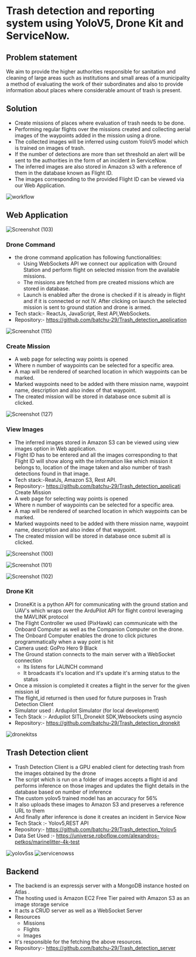# Trash detection and reporting system using YoloV5, Drone Kit and ServiceNow.

## Problem statement
We aim to provide the higher authorities responsible for sanitation and cleaning of large areas such as institutions and small areas of a municipality a method of evaluating the work of their subordinates and also to provide information about places where considerable amount of trash is present.

## Solution
*	Create missions of places where evaluation of trash needs to be done.
*	Performing regular flights over the missions created and collecting aerial images of the waypoints added in the mission using a drone.
*	The collected images will be inferred using custom YoloV5 model which is trained on images of trash.
*	If the number of detections are more than set threshold an alert will be sent to the authorities in the form of an incident in ServiceNow.
*	The inferred images are also stored in Amazon s3 with a reference of them in the database known as Flight ID.
*	The images corresponding to the provided Flight ID can be viewed via our Web Application.


![workflow ](https://user-images.githubusercontent.com/98334366/231242547-266eecc6-4fae-422b-8b7a-a9ef644ab339.png)



## Web Application

![Screenshot (103)](https://user-images.githubusercontent.com/98334366/230270095-b75152f5-23f6-4feb-adac-67a2d94b7122.png)

 
### Drone Command 
*	the drone command application has following functionalities:
    *	Using WebSockets API we connect our application  with Ground Station and perform flight on selected mission from the available missions.
    *	The missions are fetched from pre created missions which are stored in database.
    * Launch is enabled after the drone is checked if it is already in flight and if it is connected or not
IV.	After clicking on launch the selected mission is sent to ground station and drone is armed.
*	Tech stack:- ReactJs, JavaScript, Rest API,WebSockets.
*	Repository:- https://github.com/batchu-29/Trash_detection_application

![Screenshot (115)](https://user-images.githubusercontent.com/98334366/230270760-9438ff76-3765-46d6-9203-6f13ae096ffb.png)


### Create Mission
*	A web page for selecting way points is opened 
*	Where n number of waypoints can be selected for a specific area.
*	A map will be rendered of searched location in which waypoints can be marked.
*	Marked waypoints need to be added with there mission name, waypoint name, description and also index of that waypoint.
*	The created mission will be stored in database once submit all is clicked.

![Screenshot (127)](https://user-images.githubusercontent.com/98334366/230270868-33d5252b-4f48-4347-95ec-4c237c6f57a5.png)



### View Images
*	The inferred images stored in Amazon S3 can be viewed using view images option in Web application.
*	Flight ID has to be entered and all the images corresponding to that Flight ID will show along with the information like which mission it belongs to, location of the image taken and also number of trash detections found in that image.
*	Tech stack:-ReatJs, Amazon S3, Rest API.
*	Repository:-  https://github.com/batchu-29/Trash_detection_applicati 
Create Mission
*	A web page for selecting way points is opened 
*	Where n number of waypoints can be selected for a specific area.
*	A map will be rendered of searched location in which waypoints can be marked.
*	Marked waypoints need to be added with there mission name, waypoint name, description and also index of that waypoint.
*	The created mission will be stored in database once submit all is clicked.
 

 ![Screenshot (100)](https://user-images.githubusercontent.com/98334366/230270958-6e45ef78-3c52-43b7-8a2b-affe549245e6.png)


![Screenshot (101)](https://user-images.githubusercontent.com/98334366/230270963-212c4cea-6f5d-4979-9a39-87f86da0e97d.png)


![Screenshot (102)](https://user-images.githubusercontent.com/98334366/230270966-66116a06-ca71-486f-a9de-c93d7d701f8d.png)






### Drone Kit
*	DroneKit is a python API for communicating with the ground station and UAV's which wraps over the ArduPilot API for flight control leveraging the MAVLINK protocol
*	The Flight Controller we used (PixHawk) can communicate with the Onboard Computer as well as the Companion Computer on the drone.
*	The Onboard Computer enables the drone to click pictures programmatically when a way point is hit
*	Camera used: GoPro Hero 9 Black
*	The Ground station connects to the main server with a WebSocket connection
	* Its listens for LAUNCH command
	* It broadcasts it's location and it's update it's arming status to the status
*	Once a mission is completed it creates a flight in the server for the given mission id
*	The flight_id returned is then used for future purposes in Trash Detection Client
*	Simulator used : Ardupilot Simulator (for local development)
*	Tech Stack :- Ardupilot SITL,Dronekit SDK,Websockets using asyncio
*	Repository:- https://github.com/batchu-29/Trash_detection_dronekit

![dronekitss](https://user-images.githubusercontent.com/98334366/230271246-094abbec-2b39-4d30-ab1f-063623be009e.png)

 

## Trash Detection client
*	Trash Detection Client is a GPU enabled client for detecting trash from the images obtained by the drone
*	The script which is run on a folder of images accepts a flight id and performs inference on those images and updates the flight details in the database based on number of inference
*	The custom yolov5 trained model has an accuracy for 56%
*	It also uploads these images to Amazon S3 and preserves a reference URL to them
*	And finally after inference is done it creates an incident in Service Now
*	Tech Stack :- Yolov5,REST API
*	Repository:-  https://github.com/batchu-29/Trash_detection_Yolov5
*	Data Set Used :- https://universe.roboflow.com/alexandros-petkos/marinelitter-4k-test

![yolov5ss](https://user-images.githubusercontent.com/98334366/230271612-4bcd99b6-86ac-405e-a290-7d7d0d4aaa69.png)
![servicenowss](https://user-images.githubusercontent.com/98334366/230271635-cd1eced4-e9f4-465a-87bf-261c99361678.png)

 
 
## Backend
*	The backend is an expressjs server with a MongoDB instance hosted on Atlas .
*	The hosting used is Amazon EC2 Free Tier paired with Amazon S3 as an image storage service
*	It acts a CRUD server as well as a WebSocket Server
*	Resources
 	* Missions
    * Flights
    * Images
*	It's responsible for the fetching the above resources.
*	Repository:-  https://github.com/batchu-29/Trash_detection_server
